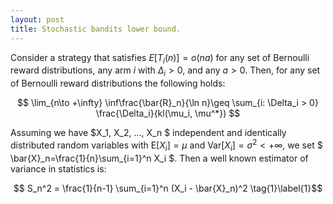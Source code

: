 ```yaml
---
layout: post
title: Stochastic bandits lower bound.
---
```


Consider a strategy that satisfies $E[T_i(n)] = o(na)$ for any set of Bernoulli reward distributions, any arm $i$ with $\Delta_i > 0$, and any $a > 0$. Then, for any set of Bernoulli reward distributions the following holds:

$$ \lim_{n\to +\infty} \inf\frac{\bar{R}_n}{\ln n}\geq \sum_{i: \Delta_i > 0} \frac{\Delta_i}{kl(\mu_i, \mu^*})  $$

Assuming we have $X_1, X_2, ..., X_n $ independent and identically distributed random variables with $\mathrm{E}[X_i]=\mu$ and $\mathrm{Var}[X_i]=\sigma^2 < + \infty$, we set $ \bar{X}\_n=\frac{1}{n}\sum\_{i=1}^n X_i $. Then a well known estimator of variance in statistics is:

$$ S_n^2 = \frac{1}{n-1} \sum_{i=1}^n (X_i - \bar{X}_n)^2 \tag{1}\label{1}$$

